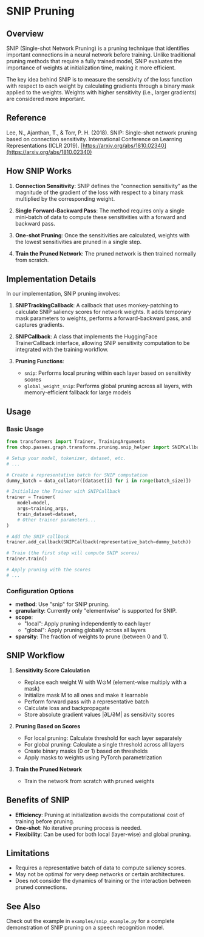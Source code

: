 # SNIP Pruning

## Overview

SNIP (Single-shot Network Pruning) is a pruning technique that identifies important connections in a neural network before training. Unlike traditional pruning methods that require a fully trained model, SNIP evaluates the importance of weights at initialization time, making it more efficient.

The key idea behind SNIP is to measure the sensitivity of the loss function with respect to each weight by calculating gradients through a binary mask applied to the weights. Weights with higher sensitivity (i.e., larger gradients) are considered more important.

## Reference

Lee, N., Ajanthan, T., & Torr, P. H. (2018). SNIP: Single-shot network pruning based on connection sensitivity. International Conference on Learning Representations (ICLR 2019). [https://arxiv.org/abs/1810.02340](https://arxiv.org/abs/1810.02340)

## How SNIP Works

1. **Connection Sensitivity**: SNIP defines the "connection sensitivity" as the magnitude of the gradient of the loss with respect to a binary mask multiplied by the corresponding weight.

2. **Single Forward-Backward Pass**: The method requires only a single mini-batch of data to compute these sensitivities with a forward and backward pass.

3. **One-shot Pruning**: Once the sensitivities are calculated, weights with the lowest sensitivities are pruned in a single step.

4. **Train the Pruned Network**: The pruned network is then trained normally from scratch.

## Implementation Details

In our implementation, SNIP pruning involves:

1. **SNIPTrackingCallback**: A callback that uses monkey-patching to calculate SNIP saliency scores for network weights. It adds temporary mask parameters to weights, performs a forward-backward pass, and captures gradients.

2. **SNIPCallback**: A class that implements the HuggingFace TrainerCallback interface, allowing SNIP sensitivity computation to be integrated with the training workflow.

3. **Pruning Functions**: 
   - `snip`: Performs local pruning within each layer based on sensitivity scores
   - `global_weight_snip`: Performs global pruning across all layers, with memory-efficient fallback for large models

## Usage

### Basic Usage

```python
from transformers import Trainer, TrainingArguments
from chop.passes.graph.transforms.pruning.snip_helper import SNIPCallback

# Setup your model, tokenizer, dataset, etc.
# ...

# Create a representative batch for SNIP computation
dummy_batch = data_collator([dataset[i] for i in range(batch_size)])

# Initialize the Trainer with SNIPCallback
trainer = Trainer(
    model=model,
    args=training_args,
    train_dataset=dataset,
    # Other trainer parameters...
)

# Add the SNIP callback
trainer.add_callback(SNIPCallback(representative_batch=dummy_batch))

# Train (the first step will compute SNIP scores)
trainer.train()

# Apply pruning with the scores
# ...
```

### Configuration Options

- **method**: Use "snip" for SNIP pruning.
- **granularity**: Currently only "elementwise" is supported for SNIP.
- **scope**:
  - "local": Apply pruning independently to each layer
  - "global": Apply pruning globally across all layers
- **sparsity**: The fraction of weights to prune (between 0 and 1).

## SNIP Workflow

1. **Sensitivity Score Calculation**
   - Replace each weight W with W⊙M (element-wise multiply with a mask)
   - Initialize mask M to all ones and make it learnable
   - Perform forward pass with a representative batch
   - Calculate loss and backpropagate
   - Store absolute gradient values |∂L/∂M| as sensitivity scores

2. **Pruning Based on Scores**
   - For local pruning: Calculate threshold for each layer separately
   - For global pruning: Calculate a single threshold across all layers
   - Create binary masks (0 or 1) based on thresholds
   - Apply masks to weights using PyTorch parametrization

3. **Train the Pruned Network**
   - Train the network from scratch with pruned weights

## Benefits of SNIP

- **Efficiency**: Pruning at initialization avoids the computational cost of training before pruning.
- **One-shot**: No iterative pruning process is needed.
- **Flexibility**: Can be used for both local (layer-wise) and global pruning.

## Limitations

- Requires a representative batch of data to compute saliency scores.
- May not be optimal for very deep networks or certain architectures.
- Does not consider the dynamics of training or the interaction between pruned connections.

## See Also

Check out the example in `examples/snip_example.py` for a complete demonstration of SNIP pruning on a speech recognition model.

